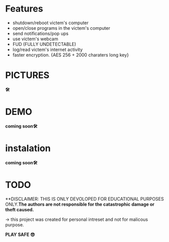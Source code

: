
# Features

  - shutdown/reboot victem's computer
  - open/close programs in the victem's computer
  - send notifications/pop ups
  - use victem's webcam
  - FUD (FULLY UNDETECTABLE)
  - log/read victem's internet activity
  - faster encryption. {AES 256 + 2000 charaters long key}
  
# PICTURES

**🛠**

# DEMO

**__coming soon__🛠**


# instalation

**__coming soon__🛠**





# TODO










**DISCLAIMER: THIS IS ONLY DEVOLOPED FOR EDUCATIONAL PURPOSES ONLY.**The authors are not responsible for the catastrophic damage or theft caused.**


-> this project was created for personal intreset and not for malicous purpose.


**PLAY SAFE 😎**

  
  
